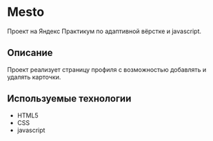 # Mesto

Проект на Яндекс Практикум по адаптивной вёрстке и javascript.

## Описание

Проект реализует страницу профиля с возможностью добавлять и удалять карточки.

## Используемые технологии

* HTML5
* CSS
* javascript
